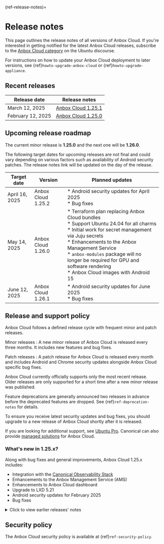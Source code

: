 (ref-release-notes)=
# Release notes

This page outlines the release notes of all versions of Anbox Cloud. If you're interested in getting notified for the latest Anbox Cloud releases, subscribe to the [Anbox Cloud category](https://discourse.ubuntu.com/c/anbox-cloud/49) on the Ubuntu discourse.

For instructions on how to update your Anbox Cloud deployment to later versions, see {ref}`howto-upgrade-anbox-cloud` or {ref}`howto-upgrade-appliance`.

## Recent releases

| Release date   |  Release notes  |
|----|----|
| March 12, 2025 | [Anbox Cloud 1.25.1](1.25.1.md) |
| February 12, 2025 | [Anbox Cloud 1.25.0](1.25.0.md) |

## Upcoming release roadmap

The current minor release is **1.25.0** and the next one will be **1.26.0**.

The following target dates for upcoming releases are not final and could vary depending on various factors such as availability of Android security patches. The release notes link will be updated on the day of the release.

| Target date | Version | Planned updates |
|----|----|----|
| April 16, 2025 | Anbox Cloud 1.25.2 | * Android security updates for April 2025<br/> * Bug fixes |
| May 14, 2025 | Anbox Cloud 1.26.0 | * Terraform plan replacing Anbox Cloud bundles<br/> * Support Ubuntu 24.04 for all charms<br/> * Initial work for secret management via Juju secrets<br/> * Enhancements to the Anbox Management Service<br/> * `anbox-modules` package will no longer be required for GPU and software rendering<br/> * Anbox Cloud images with Android 15 |
| June 12, 2025 | Anbox Cloud 1.26.1 | * Android security updates for June 2025<br/> * Bug fixes |

## Release and support policy

Anbox Cloud follows a defined release cycle with frequent minor and patch releases.

Minor releases
: A new minor release of Anbox Cloud is released every three months. It includes new features and bug fixes.

Patch releases
: A patch release for Anbox Cloud is released every month and includes Android and Chrome security updates alongside Anbox Cloud specific bug fixes.

Anbox Cloud currently officially supports only the most recent release. Older releases are only supported for a short time after a new minor release was published.

Feature deprecations are generally announced two releases in advance before the deprecated features are dropped. See {ref}`ref-deprecation-notes` for details.

To ensure you receive latest security updates and bug fixes, you should upgrade to a new release of Anbox Cloud shortly after it is released.

If you are looking for additional support, see [Ubuntu Pro](https://ubuntu.com/support). Canonical can also provide [managed solutions](https://ubuntu.com/managed) for Anbox Cloud.


### What's new in 1.25.x?

Along with bug fixes and general improvements, Anbox Cloud 1.25.x includes:

* Integration with the [Canonical Observability Stack](https://charmhub.io/topics/canonical-observability-stack)
* Enhancements to the Anbox Management Service (AMS)
* Enhancements to Anbox Cloud dashboard
* Upgrade to LXD 5.21
* Android security updates for February 2025
* Bug fixes

<details><summary>Click to view earlier releases' notes</summary>

|  Release date  |  Release notes  |
|----|----|
| January 15, 2025 | [Anbox Cloud 1.24.2](1.24.2.md) |
| December 11, 2024 | [Anbox Cloud 1.24.1](1.24.1.md) |
| December 4, 2024 | [Anbox Cloud 1.23.3](1.23.3.md) |
| November 13 2024 | [Anbox Cloud 1.24.0](1.24.0.md) |
| October 23 2024 | [Anbox Cloud 1.23.2 hotfix 1](1.23.2-hotfix1.md) |
| October 16 2024 | [Anbox Cloud 1.23.2](1.23.2.md) |
| September 18 2024 | [Anbox Cloud 1.23.1](1.23.1.md) |
| August 14 2024 | [Anbox Cloud 1.23.0](1.23.0.md) |
| July 18 2024 | [Anbox Cloud 1.22.2](1.22.2.md) |
| June 13 2024 | [Anbox Cloud 1.22.1](1.22.1.md) |
| May 15 2024 | [Anbox Cloud 1.22.0](1.22.0.md) |
| April 18 2024 | [Anbox Cloud 1.21.2](1.21.2.md) |
| March 13 2024 | [Anbox Cloud 1.21.1](1.21.1.md) |
| February 14 2024 | [Anbox Cloud 1.21.0](1.21.0.md) |
| January 17 2024 | [Anbox Cloud 1.20.2](1.20.2.md) |
|December 13 2023| [Anbox Cloud 1.20.1](1.20.1.md) |
|November 16 2023 | [Anbox Cloud 1.20.0](1.20.0.md) |
|October 11 2023|[Anbox Cloud 1.19.2](1.19.2.md)|
|September 13 2023|[Anbox Cloud 1.19.1](1.19.1.md)|
|August 30 2023|[Anbox Cloud 1.19.0-fix1](1.19.0-fix1.md)|
|August 16 2023|[Anbox Cloud 1.19.0](1.19.0.md)|
|July 12 2023|[Anbox Cloud 1.18.2](1.18.2.md)|
|June 14 2023|[Anbox Cloud 1.18.1](1.18.1.md)|
|May 17 2023|[Anbox Cloud 1.18.0](1.18.0.md)|
|April 17 2023|[Anbox Cloud 1.17.2](1.17.2.md)|
|March 16 2023|[Anbox Cloud 1.17.1](1.17.1.md)|
|February 15 2023|[Anbox Cloud 1.17.0](1.17.0.md)|
|January 24 2023|[Anbox Cloud 1.16.4](1.16.4.md)|
|January 17 2023|[Anbox Cloud 1.16.3](1.16.3.md)|
|January 12 2023|[Anbox Cloud 1.16.2](1.16.2.md)|
|December 14 2022|[Anbox Cloud 1.16.1](1.16.1.md)|
|November 16 2022|[Anbox Cloud 1.16.0](1.16.0.md)|
|October 20 2022|[Anbox Cloud 1.15.3](1.15.3.md)|
|October 12 2022|[Anbox Cloud 1.15.2](1.15.2.md)|
|September 14 2022|[Anbox Cloud 1.15.1](1.15.1.md)|
|August 24 2022|[Anbox Cloud 1.15.0](1.15.0.md)|
|July 18 2022|[Anbox Cloud 1.14.2](1.14.2.md)|
|June 16 2022|[Anbox Cloud 1.14.1](1.14.1.md)|
|May 23 2022|[Anbox Cloud 1.14.0](1.14.0.md)|
|April 13 2022|[Anbox Cloud 1.13.2](1.13.2.md)|
|March 21 2022|[Anbox Cloud 1.13.1](1.13.1.md)|
|February 24 2022|[Anbox Cloud 1.13.0](1.13.0.md)|
|February 15 2022|[Anbox Cloud 1.11.5](1.11.5.md)|
|January 28 2022|[Anbox Cloud 1.12.5](1.12.5.md)|
|January 21 2022|[Anbox Cloud 1.12.4](1.12.4.md)|
|January 20 2022|[Anbox Cloud 1.12.3](1.12.3.md)|
|December 16 2021|[Anbox Cloud 1.12.2](1.12.2.md)|
|November 30 2021|[Anbox Cloud 1.12.1](1.12.1.md)|
|November 16 2021|[Anbox Cloud 1.12.0](1.12.0.md)|
|November 1 2021|[Anbox Cloud 1.11.4](1.11.4.md)|
|October 18 2021|[Anbox cloud 1.11.3](1.11.3.md)|
|September 20 2021|[Anbox Cloud 1.11.2](1.11.2.md)|
|August 17 2021|[Anbox Cloud 1.11.1](1.11.1.md)|
|August 5 2021|[Anbox Cloud 1.11.0](1.11.0.md)|
|July 14 2021|[Anbox Cloud 1.10.3](1.10.3.md)|
|June 13 2021|[Anbox Cloud 1.10.2](1.10.2.md)|
|May 13 2021|[Anbox Cloud 1.10.1](1.10.1.md)|
|May 11 2021|[Anbox Cloud 1.9.5](1.9.5.md)|
|May 6 2021|[Anbox Cloud 1.10.0](1.10.0.md)|
|May 3 2021|[Anbox Cloud 1.9.4](1.9.4.md)|
|April 13 2021|[Anbox Cloud 1.9.3](1.9.3.md)|
|March 17 2021|[Anbox Cloud 1.9.2](1.9.2.md)|
|March 4 2021|[Anbox Cloud 1.9.1](1.9.1.md)|
|February 10 2021|[Anbox Cloud 1.9.0](1.9.0.md)|
|January 19 2021|[Anbox Cloud 1.8.3](1.8.3.md)|
|December 17 2020|[Anbox Cloud 1.8.2](1.8.2.md)|
|November 12 2020|[Anbox Cloud 1.8.1](1.8.1.md)|
|November 4 2020|[Anbox Cloud 1.8.0](1.8.0.md)|
|October 15 2020|[Anbox Cloud 1.7.4](1.7.4.md)|
|September 23 2020|[Anbox Cloud 1.7.3](1.7.3.md)|
|September 11 2020|[Anbox Cloud 1.7.2](1.7.2.md)|
|August 21 2020|[Anbox Cloud 1.7.1](1.7.1.md)|
|August 2020|[Anbox Cloud 1.7.0](1.7.0.md)|
|July 2020|[Anbox Cloud 1.6.3](1.6.3.md)|
|June 2020|[Anbox Cloud 1.6.2](1.6.2.md)|
|June 2020|[Anbox Cloud 1.6.1](1.6.1.md)|
|June 2020|[Anbox Cloud 1.6.0](1.6.0.md)|
|June 2020|[Anbox Cloud 1.5.2](1.5.2.md)|
|May 2020|[Anbox Cloud 1.5.1](1.5.1.md)|
|April 2020|[Anbox Cloud 1.5.0](1.5.0.md)|
|March 2020|[Anbox Cloud 1.4.0](1.4.0.md)|
|January 2020|[Anbox Cloud 1.3.3](1.3.3.md)|
|October 2019|[Anbox Cloud 1.3.2](1.3.2.md)|
|September 2019|[Anbox Cloud 1.3.1](1.3.1.md)|
|August 2019|[Anbox Cloud 1.3.0](1.3.0.md)|
|April 2019|[Anbox Cloud 1.2.1](1.2.1.md)|
|April 2019|[Anbox Cloud 1.2.0](1.2.0.md)|
|February 2019|[Anbox Cloud 1.1.1](1.1.1.md)|
|January 2019|[Anbox Cloud 1.1.0](1.1.0.md)|
|December 2018|[Anbox Cloud 1.0.1](1.0.1.md)|
|November 2018|[Anbox Cloud 1.0.0](1.0.0.md)|
</details>

## Security policy

The Anbox Cloud security policy is available at {ref}`ref-security-policy`.

